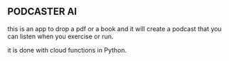 ## PODCASTER AI

this is an app to drop a pdf or a book and it will create a podcast that you can listen
when you exercise or run.

it is done with cloud functions in Python.
